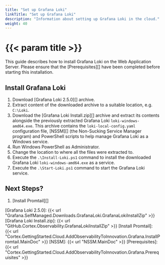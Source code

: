 ```yaml
---
title: "Set up Grafana Loki"
linkTitle: "Set up Grafana Loki"
description: "Information about setting up Grafana Loki in the cloud."
weight: 40
---
```


# {{< param title >}}

This guide describes how to install Grafana Loki on the Web Application Server. Please ensure that the [Prerequisites][] have been completed before starting this installation.

## Install Grafana Loki

1. Download [Grafana Loki 2.5.0][] archive.
1. Extract content of the downloaded archive to a suitable location, e.g. `C:\Loki`.
1. Download the [Grafana Loki Install.zip][] archive and extract its contents alongside the previously extracted Grafana Loki `loki-windows-amd64.exe`.
This archive contains the `loki-local-config.yaml` configuration file, [NSSM][] (the Non-Sucking Service Manager program) and PowerShell scripts to help manage Grafana Loki as a Windows service.
1. Run Windows PowerShell as Administrator.
1. Change the location to where all the files were extracted to.
1. Execute the `.\Install-Loki.ps1` command to install the downloaded Grafana Loki `loki-windows-amd64.exe` as a service.
1. Execute the `.\Start-Loki.ps1` command to start the Grafana Loki service.

## Next Steps?

1. [Install Promtail][]

[Grafana Loki 2.5.0]: {{< url "Grafana.SelfManaged.Downloads.GrafanaLoki.GrafanaLokiInstallZip" >}}
[Grafana Loki Install.zip]: {{< url "GitHub.Cortex.Observability.GrafanaLokiInstallZip" >}}
[Install Promtail]: {{< url "Cortex.GettingStarted.Cloud.AddObservabilityToInnovation.Grafana.InstallPromtail.MainDoc" >}}
[NSSM]: {{< url "NSSM.MainDoc" >}}
[Prerequisites]: {{< url "Cortex.GettingStarted.Cloud.AddObservabilityToInnovation.Grafana.Prerequisites" >}}
